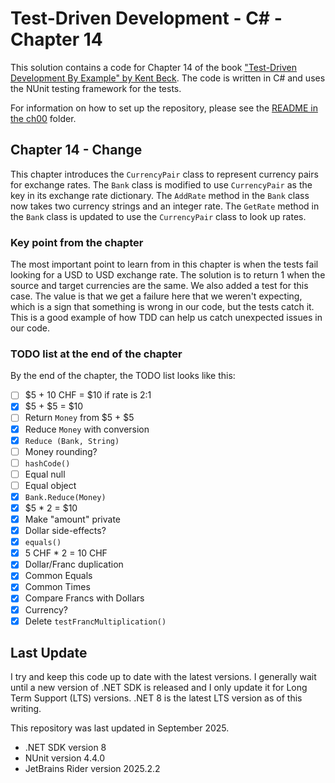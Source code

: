# Test-Driven Development - C# - Chapter 14

This solution contains a code for Chapter 14 of the book ["Test-Driven Development By Example" by 
Kent Beck](https://a.co/d/1sr05eT). The code is written in C# and uses the NUnit testing framework for the tests. 

For information on how to set up the repository, please see the [README in the ch00](../ch00/README.md) folder.

## Chapter 14 - Change
This chapter introduces the `CurrencyPair` class to represent currency pairs for exchange rates. The `Bank` class
is modified to use `CurrencyPair` as the key in its exchange rate dictionary. The `AddRate` method in the `Bank` class
now takes two currency strings and an integer rate. The `GetRate` method in the `Bank` class is updated to use the
`CurrencyPair` class to look up rates.

### Key point from the chapter
The most important point to learn from in this chapter is when the tests fail looking for a USD to USD exchange rate. The
solution is to return 1 when the source and target currencies are the same. We also added a test for this case. The value
is that we get a failure here that we weren't expecting, which is a sign that something is wrong in our code, but the 
tests catch it. This is a good example of how TDD can help us catch unexpected issues in our code.

### TODO list at the end of the chapter
By the end of the chapter, the TODO list looks like this:
- [ ] \$5 + 10 CHF = $10 if rate is 2:1
- [x] \$5 + \$5 = $10
- [ ] Return `Money` from \$5 + \$5
- [x] Reduce `Money` with conversion
- [x] `Reduce (Bank, String)`
- [ ] Money rounding?
- [ ] `hashCode()`
- [ ] Equal null
- [ ] Equal object
- [x] `Bank.Reduce(Money)`
- [x] \$5 * 2 = $10
- [x] Make "amount" private
- [x] Dollar side-effects?
- [x] `equals()`
- [x] 5 CHF * 2 = 10 CHF
- [x] Dollar/Franc duplication
- [x] Common Equals
- [x] Common Times
- [x] Compare Francs with Dollars
- [X] Currency?
- [x] Delete `testFrancMultiplication()`

## Last Update
I try and keep this code up to date with the latest versions. I generally wait until a new version of .NET SDK is 
released and I only update it for Long Term Support (LTS) versions. .NET 8 is the latest LTS version as of this writing.

This repository was last updated in September 2025.
- .NET SDK version 8
- NUnit version 4.4.0
- JetBrains Rider version 2025.2.2